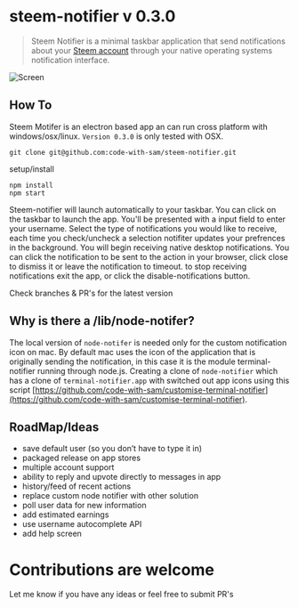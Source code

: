 # steem-notifier v 0.3.0

> Steem Notifier is a minimal taskbar application that send notifications about your [Steem account](http://steemit.com) through your native operating systems notification interface.

![Screen](https://i.imgsafe.org/d2/d24295d019.png)

## How To
Steem Motifer is an electron based app an can run cross platform with windows/osx/linux. ```Version 0.3.0``` is only tested with OSX.

```
git clone git@github.com:code-with-sam/steem-notifier.git
```

setup/install
```
npm install
npm start
```

Steem-notifier will launch automatically to your taskbar. You can click on the taskbar to launch the app. You'll be presented with a input field to enter your username. Select the type of notifications you would like to receive, each time you check/uncheck a selection notifiter updates your prefrences in the background. You will begin receiving native desktop notifications. You can click the notification to be sent to the action in your browser, click close to dismiss it or leave the notification to timeout. to stop receiving notifications exit the app, or click the disable-notifications button.

Check branches & PR's for the latest version

## Why is there a /lib/node-notifer?
The local version of ```node-notifer``` is needed only for the custom notification icon on mac. By default mac uses the icon of the application that is originally sending the notification, in this case it is the module terminal-notifier running through node.js. Creating a clone of ```node-notifier``` which has a clone of  ```terminal-notifier.app``` with switched out app icons using this script [https://github.com/code-with-sam/customise-terminal-notifier](https://github.com/code-with-sam/customise-terminal-notifier).


## RoadMap/Ideas
- save default user (so you don’t have to type it in)
- packaged release on app stores 
- multiple account support 
- ability to reply and upvote directly to messages in app
- history/feed of recent actions
- replace custom node notifier with other solution 
- poll user data for new information
- add estimated earnings
- use username autocomplete API
- add help screen

# Contributions are welcome
Let me know if you have any ideas or feel free to submit PR's
